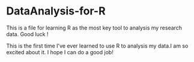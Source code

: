 # DataAnalysis-for-R
This is a file for learning R as the most key tool to analysis my research data. Good luck !

This is the first time I've ever learned to use R to analysis my data.I am so excited about it. I hope I can do a good job!
